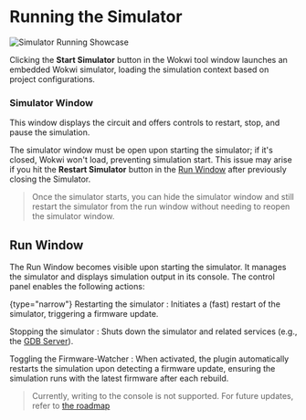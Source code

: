 # Running the Simulator

![Simulator Running Showcase](sim_running.png)

Clicking the **Start Simulator** button in the Wokwi tool window launches an embedded Wokwi simulator, loading the simulation context based on project configurations.

### Simulator Window
This window displays the circuit and offers controls to restart, stop, and pause the simulation.

The simulator window must be open upon starting the simulator; if it's closed, Wokwi won't load, preventing simulation start. This issue may arise if you hit the **Restart Simulator** button in the [Run Window](#run-window) after previously closing the Simulator.

> Once the simulator starts, you can hide the simulator window and still restart the simulator from the run window without needing to reopen the simulator window.

## Run Window

The Run Window becomes visible upon starting the simulator. It manages the simulator and displays simulation output in its console. 
The control panel enables the following actions:

{type="narrow"}
Restarting the simulator 
:  Initiates a (fast) restart of the simulator, triggering a firmware update.

Stopping the simulator
: Shuts down the simulator and related services (e.g., the  [GDB Server](Debugging.md)).

Toggling the Firmware-Watcher
: When activated, the plugin automatically restarts the simulation upon detecting a firmware update, 
ensuring the simulation runs with the latest firmware after each rebuild.

> Currently, writing to the console is not supported. For future updates, refer to [the roadmap](Roadmap.md)
